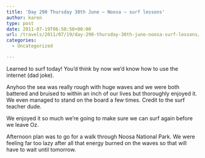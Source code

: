 ```yaml
---
title: 'Day 290 Thursday 30th June – Noosa – surf lessons'
author: karen
type: post
date: 2011-07-19T06:50:50+00:00
url: /travels/2011/07/19/day-290-thursday-30th-june-noosa-surf-lessons/
categories:
  - Uncategorized

---
```

Learned to surf today! You’d think by now we’d know how to use the internet (dad joke).

Anyhoo the sea was really rough with huge waves and we were both battered and bruised to within an inch of our lives but thoroughly enjoyed it. We even managed to stand on the board a few times. Credit to the surf teacher dude.

We enjoyed it so much we’re going to make sure we can surf again before we leave Oz.

Afternoon plan was to go for a walk through Noosa National Park. We were feeling far too lazy after all that energy burned on the waves so that will have to wait until tomorrow.